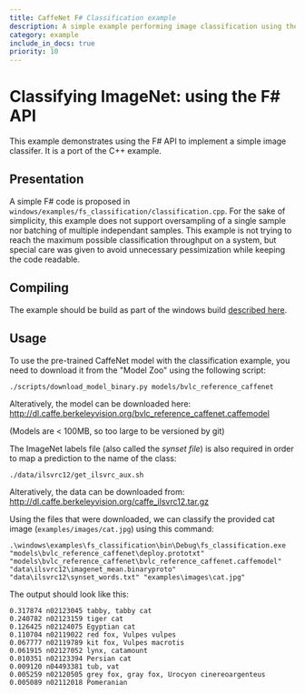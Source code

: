 ```yaml
---
title: CaffeNet F# Classification example
description: A simple example performing image classification using the F# API.
category: example
include_in_docs: true
priority: 10
---
```


# Classifying ImageNet: using the F# API

This example demonstrates using the F# API to implement a simple
image classifer. It is a port of the C++ example.

## Presentation

A simple F# code is proposed in
`windows/examples/fs_classification/classification.cpp`. For the sake of
simplicity, this example does not support oversampling of a single
sample nor batching of multiple independant samples. This example is
not trying to reach the maximum possible classification throughput on
a system, but special care was given to avoid unnecessary
pessimization while keeping the code readable.

## Compiling

The example should be build as part of the windows build [described here](../../../blob/master/README.md).

## Usage

To use the pre-trained CaffeNet model with the classification example,
you need to download it from the "Model Zoo" using the following
script:
```
./scripts/download_model_binary.py models/bvlc_reference_caffenet
```

Alteratively, the model can be downloaded here: http://dl.caffe.berkeleyvision.org/bvlc_reference_caffenet.caffemodel

(Models are < 100MB, so too large to be versioned by git)

The ImageNet labels file (also called the *synset file*) is also
required in order to map a prediction to the name of the class:
```
./data/ilsvrc12/get_ilsvrc_aux.sh
```

Alteratively, the data can be downloaded from: http://dl.caffe.berkeleyvision.org/caffe_ilsvrc12.tar.gz

Using the files that were downloaded, we can classify the provided cat
image (`examples/images/cat.jpg`) using this command:
```
.\windows\examples\fs_classification\bin\Debug\fs_classification.exe "models\bvlc_reference_caffenet\deploy.prototxt" "models\bvlc_reference_caffenet\bvlc_reference_caffenet.caffemodel" "data\ilsvrc12\imagenet_mean.binaryproto" "data\ilsvrc12\synset_words.txt" "examples\images\cat.jpg"
```
The output should look like this:
```
0.317874 n02123045 tabby, tabby cat
0.240782 n02123159 tiger cat
0.126425 n02124075 Egyptian cat
0.110704 n02119022 red fox, Vulpes vulpes
0.067777 n02119789 kit fox, Vulpes macrotis
0.061915 n02127052 lynx, catamount
0.010351 n02123394 Persian cat
0.009120 n04493381 tub, vat
0.005259 n02120505 grey fox, gray fox, Urocyon cinereoargenteus
0.005089 n02112018 Pomeranian
```

